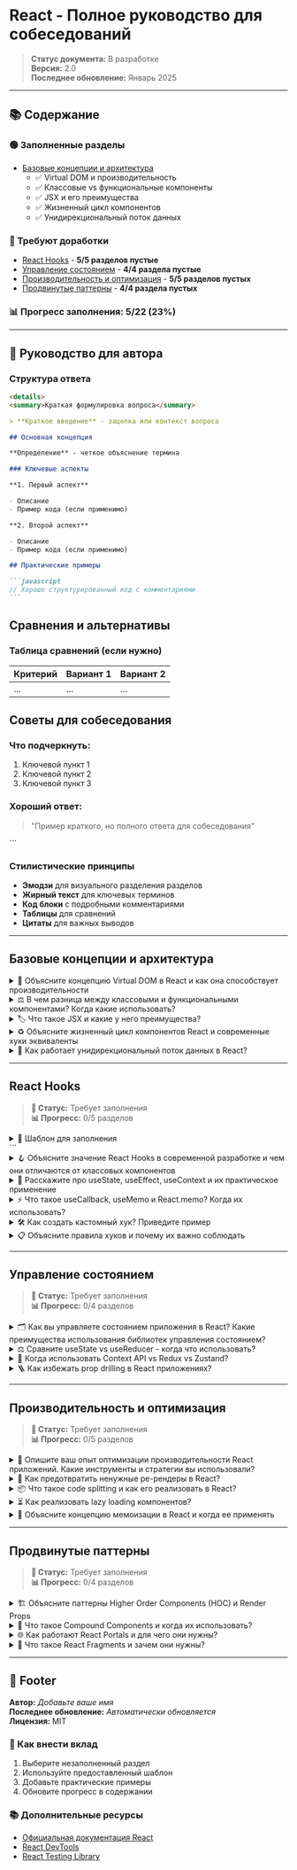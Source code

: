 # React - Полное руководство для собеседований

> **Статус документа:** В разработке  
> **Версия:** 2.0  
> **Последнее обновление:** Январь 2025

---

## 📚 Содержание

### 🟢 Заполненные разделы

- [Базовые концепции и архитектура](#базовые-концепции-и-архитектура)
  - ✅ Virtual DOM и производительность
  - ✅ Классовые vs функциональные компоненты
  - ✅ JSX и его преимущества
  - ✅ Жизненный цикл компонентов
  - ✅ Унидирекциональный поток данных

### 🔴 Требуют доработки

- [React Hooks](#react-hooks) - **5/5 разделов пустые**
- [Управление состоянием](#управление-состоянием) - **4/4 раздела пустые**
- [Производительность и оптимизация](#производительность-и-оптимизация) - **5/5 разделов пустых**
- [Продвинутые паттерны](#продвинутые-паттерны) - **4/4 раздела пустых**

### 📊 Прогресс заполнения: 5/22 (23%)

---

## 📝 Руководство для автора

### Структура ответа

````markdown
<details>
<summary>Краткая формулировка вопроса</summary>

> **Краткое введение** - зацепка или контекст вопроса

## Основная концепция

**Определение** - четкое объяснение термина

### Ключевые аспекты

**1. Первый аспект**

- Описание
- Пример кода (если применимо)

**2. Второй аспект**

- Описание
- Пример кода (если применимо)

## Практические примеры

```javascript
// Хорошо структурированный код с комментариями
```
````

## Сравнения и альтернативы

### Таблица сравнений (если нужно)

| Критерий | Вариант 1 | Вариант 2 |
| -------- | --------- | --------- |
| ...      | ...       | ...       |

## Советы для собеседования

### Что подчеркнуть:

1. Ключевой пункт 1
2. Ключевой пункт 2
3. Ключевой пункт 3

### Хороший ответ:

> "Пример краткого, но полного ответа для собеседования"

</details>
```

### Стилистические принципы

- **Эмодзи** для визуального разделения разделов
- **Жирный текст** для ключевых терминов
- **Код блоки** с подробными комментариями
- **Таблицы** для сравнений
- **Цитаты** для важных выводов

---

## Базовые концепции и архитектура

<details>
<summary>🔧 Объясните концепцию Virtual DOM в React и как она способствует производительности</summary>

> Отличный вопрос! Давайте разберем концепцию Virtual DOM подробно, поскольку это одна из ключевых особенностей React.

## Что такое Virtual DOM?

**Virtual DOM (виртуальный DOM)** — это легковесное представление реального DOM в памяти JavaScript. Это **JavaScript-объект**, который содержит структуру и свойства элементов интерфейса, но не может напрямую манипулировать элементами на экране.

```javascript
// Пример Virtual DOM объекта
{
  type: 'div',
  props: {
    id: 'container',
    className: 'main-content'
  },
  children: [
    {
      type: 'h1',
      props: { className: 'title' },
      children: ['Hello World']
    },
    {
      type: 'button',
      props: { onClick: handleClick },
      children: ['Click me']
    }
  ]
}
```

## Как работает Virtual DOM?

### 🔄 Процесс работы состоит из трех фаз:

**1. Render Phase (Фаза рендеринга)**

- React создает новое представление Virtual DOM при изменении состояния компонента
- Вызывается метод `render()` для генерации нового дерева Virtual DOM

**2. Diffing Algorithm (Алгоритм сравнения)**

- React сравнивает новое Virtual DOM дерево с предыдущим снимком
- Определяются минимальные изменения, необходимые для обновления

**3. Commit Phase (Фаза применения)**

- Применяются только необходимые изменения к реальному DOM
- Обновления группируются (batching) для оптимизации производительности

## 🚀 Как Virtual DOM улучшает производительность?

### 1. **Минимизация операций с реальным DOM**

Реальный DOM содержит сотни свойств для каждого элемента (align, title, lang, translate, dir, hidden, accessKey и т.д.). Virtual DOM — это простой JavaScript объект, манипуляции с которым значительно быстрее.

### 2. **Batch Updates (Групповые обновления)**

React собирает множественные изменения состояния в одну операцию обновления, избегая ненужных перерендеров.

### 3. **Эффективный алгоритм сравнения**

React использует эвристический O(n) алгоритм вместо стандартного O(n³), основанный на двух допущениях:

- Элементы разных типов создают разные деревья
- Разработчик может указать стабильные элементы через `key` prop

### 4. **Избежание полной перерисовки**

Вместо обновления всего DOM дерева, React обновляет только измененные узлы.

## ⚙️ Процесс Reconciliation (Согласования)

**Reconciliation** — это процесс, который React использует для определения изменений между Virtual DOM деревьями:

```javascript
// Было
<div>
  <Counter value={1} />
</div>

// Стало
<div>
  <Counter value={2} />
</div>

// React обновит только prop 'value', сохранив компонент
```

### Правила сравнения:

1. **Разные типы элементов** → полная замена поддерева
2. **Одинаковые типы** → обновление только измененных атрибутов
3. **Списки элементов** → использование `key` для оптимального сопоставления

## 📋 Практический пример

```javascript
function UserList({ users }) {
  return (
    <ul>
      {users.map((user) => (
        <li key={user.id}>{user.name}</li>
      ))}
    </ul>
  );
}

// При добавлении нового пользователя:
// Virtual DOM: создается новое дерево с дополнительным <li>
// Diffing: React определяет, что добавлен один элемент
// Real DOM: добавляется только новый <li>, остальные не трогаются
```

## 🏗️ Важные особенности

### React Fiber Architecture

Современный React использует **Fiber** — усовершенствованную архитектуру, которая:

- Разбивает работу на небольшие управляемые части
- Позволяет приостанавливать и возобновлять задачи
- Приоритизирует важные обновления (клики, анимации)

### ⚠️ Ограничения оптимизации

Важно понимать, что Virtual DOM не всегда быстрее прямых манипуляций с DOM. При грамотном ванильном JavaScript можно достичь лучшей производительности. Основная ценность Virtual DOM — в **упрощении разработки** сложных приложений.

## 💡 Советы для собеседования

### Что подчеркнуть:

1. **Virtual DOM** — это концепция оптимизации, а не волшебная пуля
2. Производительность достигается через **минимизацию операций с реальным DOM**
3. **Алгоритм reconciliation** — ключ к эффективности React
4. Понимание принципов работы помогает писать более оптимизированные компоненты
5. `key` prop критически важен для производительности списков

### Хороший ответ:

> "Virtual DOM — это JavaScript представление реального DOM, которое позволяет React эффективно определять минимальные изменения через алгоритм reconciliation. Основные преимущества: групповые обновления, минимизация операций с DOM и предсказуемый O(n) алгоритм сравнения. Это не всегда быстрее прямых манипуляций, но значительно упрощает разработку сложных приложений."

</details>

<!-- ========================================= -->

<details>
<summary>⚖️ В чем разница между классовыми и функциональными компонентами? Когда какие использовать?</summary>

> Отличный вопрос! Это одна из ключевых тем для понимания эволюции React. Давайте разберем подробно.

## 🏗️ Основные различия

### **Классовые компоненты**

```javascript
class UserProfile extends React.Component {
  constructor(props) {
    super(props);
    this.state = {
      user: null,
      loading: true,
    };
  }

  componentDidMount() {
    this.fetchUser();
  }

  componentDidUpdate(prevProps) {
    if (prevProps.userId !== this.props.userId) {
      this.fetchUser();
    }
  }

  fetchUser = async () => {
    this.setState({ loading: true });
    const user = await api.getUser(this.props.userId);
    this.setState({ user, loading: false });
  };

  render() {
    const { user, loading } = this.state;
    if (loading) return <div>Loading...</div>;

    return (
      <div>
        <h1>{user.name}</h1>
        <p>{user.email}</p>
      </div>
    );
  }
}
```

### **Функциональные компоненты с хуками**

```javascript
function UserProfile({ userId }) {
  const [user, setUser] = useState(null);
  const [loading, setLoading] = useState(true);

  const fetchUser = useCallback(async () => {
    setLoading(true);
    const userData = await api.getUser(userId);
    setUser(userData);
    setLoading(false);
  }, [userId]);

  useEffect(() => {
    fetchUser();
  }, [fetchUser]);

  if (loading) return <div>Loading...</div>;

  return (
    <div>
      <h1>{user.name}</h1>
      <p>{user.email}</p>
    </div>
  );
}
```

## 📊 Ключевые различия

| Критерий                     | Функциональные       | Классовые                 |
| ---------------------------- | -------------------- | ------------------------- |
| **Синтаксис**                | Простой и лаконичный | Многословный              |
| **Контекст**                 | Нет `this`           | Работа с `this`           |
| **Состояние**                | `useState` хук       | `this.state` + `setState` |
| **Lifecycle**                | `useEffect`          | Отдельные методы          |
| **Переиспользование логики** | Кастомные хуки       | HOC или Render Props      |
| **Производительность**       | Лучше оптимизированы | Тяжелее                   |
| **Тестирование**             | Проще                | Сложнее                   |

## 🚀 Преимущества функциональных компонентов

### **1. 💪 Производительность**

- Более легковесные по сравнению с классами
- Лучшая оптимизация со стороны React
- Встроенные возможности мемоизации (`useMemo`, `useCallback`)

### **2. 🔄 Переиспользование логики**

```javascript
// Кастомный хук для переиспользования логики
function useApi(endpoint) {
  const [data, setData] = useState(null);
  const [loading, setLoading] = useState(true);

  useEffect(() => {
    fetch(endpoint)
      .then((res) => res.json())
      .then((data) => {
        setData(data);
        setLoading(false);
      });
  }, [endpoint]);

  return { data, loading };
}

// Использование в разных компонентах
function UserList() {
  const { data: users, loading } = useApi("/api/users");
  // ...
}

function PostList() {
  const { data: posts, loading } = useApi("/api/posts");
  // ...
}
```

### **3. 🧪 Упрощенное тестирование**

- Функции легче тестировать, чем классы
- Меньше моков и сложной настройки
- Кастомные хуки можно тестировать изолированно

### **4. 📝 Лучшая совместимость с TypeScript**

```typescript
interface UserProfileProps {
  userId: string;
  onUserLoad?: (user: User) => void;
}

const UserProfile: React.FC<UserProfileProps> = ({ userId, onUserLoad }) => {
  // TypeScript автоматически выводит типы для useState
  const [user, setUser] = useState<User | null>(null);
  // ...
};
```

## 🏷️ Когда использовать классовые компоненты

### **1. 🛡️ Error Boundaries** (пока единственный случай)

```javascript
class ErrorBoundary extends React.Component {
  constructor(props) {
    super(props);
    this.state = { hasError: false };
  }

  static getDerivedStateFromError(error) {
    return { hasError: true };
  }

  componentDidCatch(error, errorInfo) {
    console.log("Error caught:", error, errorInfo);
  }

  render() {
    if (this.state.hasError) {
      return <h1>Something went wrong.</h1>;
    }
    return this.props.children;
  }
}
```

### **2. 📚 Legacy кодовые базы**

- При работе с существующими проектами
- Постепенная миграция может быть более практичной
- Нет необходимости переписывать работающий код

## 📅 Современные рекомендации (2025)

### **React команда официально рекомендует:**

1. **Использовать функциональные компоненты** для всех новых проектов
2. **Хуки заменяют** большинство возможностей классовых компонентов
3. **Классовые компоненты не deprecated**, но не развиваются активно

### **В индустрии:**

- 95%+ новых React проектов используют функциональные компоненты
- Большинство библиотек и туториалов фокусируются на хуках
- Компании предпочитают функциональный подход при найме

## 💡 Советы для собеседования

### Что подчеркнуть:

1. **"Предпочитаю функциональные компоненты"** с обоснованием
2. **Понимаю оба подхода** и могу работать с legacy кодом
3. **Знаю когда использовать классы** (Error Boundaries)
4. **Понимаю эволюцию React** и причины появления хуков

### Хороший ответ:

> "В современной разработке я использую функциональные компоненты с хуками, так как они обеспечивают более чистый код, лучшую переиспользуемость логики через кастомные хуки и упрощают тестирование. Однако я понимаю классовые компоненты и могу с ними работать в legacy проектах. Классы все еще необходимы для Error Boundaries, но в остальном хуки покрывают все потребности современной разработки."

## 🏁 Заключение

**Функциональные компоненты с хуками** — стандарт современной React разработки. Они проще, производительнее и более функциональны. **Классовые компоненты** остаются актуальными только для Error Boundaries и работы с legacy кодом.

</details>

<!-- ========================================= -->

<details>
<summary>🏷️ Что такое JSX и какие у него преимущества?</summary>

> Отличный фундаментальный вопрос! JSX — одна из ключевых особенностей React, поэтому важно понимать его глубоко.

## 🎯 Что такое JSX?

**JSX (JavaScript XML)** — это синтаксическое расширение JavaScript, которое позволяет писать HTML-подобный код прямо внутри JavaScript файлов. JSX не является ни JavaScript, ни HTML — это специальный синтаксис, который **транспилируется** в обычный JavaScript.

### Простой пример:

```javascript
// JSX
const element = <h1>Hello, World!</h1>;

// ⬇️ Транспилируется в:
const element = React.createElement("h1", null, "Hello, World!");
```

## ⚙️ Как работает JSX?

### 🔄 Процесс трансформации:

**1. Написание JSX**

```javascript
const greeting = (
  <div className="container">
    <h1>Welcome, {userName}!</h1>
    <p>Today is {new Date().toLocaleDateString()}</p>
  </div>
);
```

**2. Транспиляция через Babel**

```javascript
const greeting = React.createElement(
  "div",
  { className: "container" },
  React.createElement("h1", null, "Welcome, ", userName, "!"),
  React.createElement("p", null, "Today is ", new Date().toLocaleDateString())
);
```

**3. Создание Virtual DOM элементов**
React использует эти `createElement` вызовы для построения Virtual DOM дерева.

## ✨ Основные преимущества JSX

### **1. 📖 Читаемость и интуитивность**

#### JSX:

```javascript
function UserCard({ user }) {
  return (
    <div className="user-card">
      <img src={user.avatar} alt={user.name} />
      <h2>{user.name}</h2>
      <p>{user.email}</p>
    </div>
  );
}
```

#### Без JSX:

```javascript
function UserCard({ user }) {
  return React.createElement(
    "div",
    { className: "user-card" },
    React.createElement("img", { src: user.avatar, alt: user.name }),
    React.createElement("h2", null, user.name),
    React.createElement("p", null, user.email)
  );
}
```

### **2. 🛡️ Встроенная безопасность**

JSX **автоматически экранирует** значения, защищая от XSS атак:

```javascript
const userInput = "<script>alert('hack')</script>";
const element = <div>{userInput}</div>; // ✅ Безопасно! Выведется как текст
```

### **3. 🐛 Лучшие сообщения об ошибках**

React предоставляет более точные и понятные ошибки при использовании JSX, что упрощает отладку.

### **4. 🔗 Интеграция с JavaScript выражениями**

```javascript
function TodoList({ todos, filter }) {
  return (
    <ul>
      {todos
        .filter(
          (todo) =>
            filter === "all" || todo.completed === (filter === "completed")
        )
        .map((todo) => (
          <li key={todo.id} className={todo.completed ? "completed" : ""}>
            {todo.text}
          </li>
        ))}
    </ul>
  );
}
```

### **5. 🧩 Поддержка компонентной архитектуры**

JSX естественно интегрируется с компонентным подходом React:

```javascript
function App() {
  return (
    <div>
      <Header />
      <Navigation />
      <MainContent>
        <Sidebar />
        <ArticleList />
      </MainContent>
      <Footer />
    </div>
  );
}
```

## 🔧 Ключевые особенности JSX

### **1. Динамический контент через `{}`**

```javascript
const name = "Alice";
const element = <h1>Hello, {name}!</h1>;
```

### **2. Атрибуты в camelCase**

```javascript
// HTML: class, for, tabindex
// JSX: className, htmlFor, tabIndex
const input = <input className="form-field" tabIndex={1} />;
```

### **3. Самозакрывающиеся теги**

```javascript
const image = <img src="photo.jpg" alt="Description" />;
const lineBreak = <br />;
```

### **4. Условный рендеринг**

```javascript
const element = isLoggedIn ? (
  <WelcomeMessage user={currentUser} />
) : (
  <LoginForm />
);
```

### **5. Фрагменты**

```javascript
// React.Fragment или короткий синтаксис <>
return (
  <>
    <h1>Title</h1>
    <p>Description</p>
  </>
);
```

## 🚀 Современные возможности JSX

### **TypeScript интеграция**

```typescript
interface Props {
  title: string;
  children: React.ReactNode;
}

const Modal: React.FC<Props> = ({ title, children }) => (
  <div className="modal">
    <h2>{title}</h2>
    {children}
  </div>
);
```

### **Inline стили как объекты**

```javascript
const styles = {
  color: "blue",
  fontSize: "18px",
  fontWeight: "bold",
};

const element = <h1 style={styles}>Styled heading</h1>;
```

## ❓ Является ли JSX обязательным?

**Нет!** JSX не обязателен для React, но **настоятельно рекомендуется** потому что:

✅ Упрощает разработку сложных интерфейсов  
✅ Улучшает читаемость кода  
✅ Обеспечивает лучший developer experience  
✅ Стал индустриальным стандартом

## ⚡ Производительность

JSX **не влияет на runtime производительность** — он полностью транспилируется на этапе сборки. Финальный JavaScript код работает так же быстро, как если бы вы писали `React.createElement` вручную.

## 💡 Советы для собеседования

### Что подчеркнуть:

1. **JSX — это синтаксический сахар** над `React.createElement`
2. **Безопасность по умолчанию** — автоматическое экранирование
3. **Лучший DX** (developer experience) — читаемость и отладка
4. **Интеграция с инструментами** — TypeScript, ESLint, Prettier
5. **Не обязателен**, но стал стандартом индустрии

### Хороший ответ:

> "JSX — это синтаксическое расширение JavaScript, которое позволяет писать HTML-подобную разметку прямо в JavaScript коде. Основные преимущества: улучшенная читаемость, встроенная защита от XSS, лучшие сообщения об ошибках и естественная интеграция с компонентной архитектурой React. JSX транспилируется в React.createElement вызовы, поэтому не влияет на производительность runtime. Хотя он не обязателен, JSX стал индустриальным стандартом благодаря значительному улучшению developer experience."

</details>

<!-- ========================================= -->

<details>
<summary>♻️ Объясните жизненный цикл компонентов React и современные хуки эквиваленты</summary>

> Отлично! Это фундаментальный вопрос, который демонстрирует глубокое понимание React. Давайте подробно разберем жизненный цикл компонентов и их современные эквиваленты в хуках.

## 🔄 Фазы жизненного цикла React компонентов

React компоненты проходят через **три основные фазы**:

### **1. 🏗️ Mounting (Монтирование)**

Компонент создается и вставляется в DOM

### **2. 🔄 Updating (Обновление)**

Компонент перерендеривается при изменении props или state

### **3. 🗑️ Unmounting (Размонтирование)**

Компонент удаляется из DOM

## 🏛️ Классовые компоненты: Lifecycle методы

### **Mounting Phase**

```javascript
class UserProfile extends React.Component {
  constructor(props) {
    super(props);
    // 1. Инициализация state
    this.state = { user: null, loading: true };
    console.log("1. Constructor");
  }

  componentDidMount() {
    // 2. Вызывается ПОСЛЕ первого рендера
    console.log("2. componentDidMount");
    this.fetchUser();
  }

  render() {
    // 3. Возвращает JSX для отображения
    console.log("3. Render");
    return (
      <div>{this.state.loading ? "Loading..." : this.state.user?.name}</div>
    );
  }
}
```

### **Updating Phase**

```javascript
componentDidUpdate(prevProps, prevState) {
  // Вызывается ПОСЛЕ каждого обновления
  console.log('componentDidUpdate');

  if (prevProps.userId !== this.props.userId) {
    this.fetchUser(); // Перезагрузка при изменении userId
  }
}

shouldComponentUpdate(nextProps, nextState) {
  // Оптимизация: можно предотвратить лишние рендеры
  return nextProps.userId !== this.props.userId;
}
```

### **Unmounting Phase**

```javascript
componentWillUnmount() {
  // Очистка ресурсов перед удалением
  console.log('componentWillUnmount');
  clearInterval(this.timer);
  this.subscription?.unsubscribe();
}
```

## 🪝 Функциональные компоненты: Хуки эквиваленты

### **useEffect - универсальный заменитель**

`useEffect` **объединяет три lifecycle метода** в одном хуке:

- `componentDidMount`
- `componentDidUpdate`
- `componentWillUnmount`

### **1. componentDidMount эквивалент**

```javascript
function UserProfile({ userId }) {
  const [user, setUser] = useState(null);
  const [loading, setLoading] = useState(true);

  // componentDidMount - выполняется ОДИН раз после монтирования
  useEffect(() => {
    console.log("Эквивалент componentDidMount");
    fetchUser();
  }, []); // 🔑 Пустой массив зависимостей = выполнить один раз

  const fetchUser = async () => {
    setLoading(true);
    const userData = await api.getUser(userId);
    setUser(userData);
    setLoading(false);
  };

  return <div>{loading ? "Loading..." : user?.name}</div>;
}
```

### **2. componentDidUpdate эквивалент**

```javascript
function UserProfile({ userId }) {
  const [user, setUser] = useState(null);

  // componentDidUpdate - выполняется при изменении userId
  useEffect(() => {
    console.log("Эквивалент componentDidUpdate");
    fetchUser();
  }, [userId]); // 🔑 Выполнится при изменении userId

  // Можно отслеживать несколько зависимостей
  useEffect(() => {
    console.log("Выполнится при изменении userId или theme");
  }, [userId, theme]);

  return <div>{user?.name}</div>;
}
```

### **3. componentWillUnmount эквивалент**

```javascript
function Timer() {
  const [count, setCount] = useState(0);

  useEffect(() => {
    const interval = setInterval(() => {
      setCount((c) => c + 1);
    }, 1000);

    // 🔑 Cleanup функция = componentWillUnmount
    return () => {
      console.log("Эквивалент componentWillUnmount");
      clearInterval(interval);
    };
  }, []); // Cleanup выполнится при размонтировании

  return <div>Count: {count}</div>;
}
```

### **4. Комбинированный useEffect**

```javascript
function DataComponent({ id }) {
  const [data, setData] = useState(null);

  useEffect(() => {
    // componentDidMount + componentDidUpdate
    console.log("Загружаем данные для ID:", id);

    const subscription = api.subscribe(id, setData);

    // componentWillUnmount
    return () => {
      console.log("Очищаем подписку");
      subscription.unsubscribe();
    };
  }, [id]); // 🔑 Перезапуск при изменении id

  return <div>{data?.title}</div>;
}
```

## 📊 Полное сравнение методов и хуков

### **Таблица соответствий**

| **Классовый метод**       | **Хук эквивалент**                        | **Описание**                           |
| ------------------------- | ----------------------------------------- | -------------------------------------- |
| `constructor()`           | `useState()`                              | Инициализация состояния                |
| `componentDidMount()`     | `useEffect(() => {}, [])`                 | Выполняется после монтирования         |
| `componentDidUpdate()`    | `useEffect(() => {}, [deps])`             | Выполняется при изменении зависимостей |
| `componentWillUnmount()`  | `useEffect(() => { return cleanup }, [])` | Очистка перед размонтированием         |
| `shouldComponentUpdate()` | `React.memo()` + `useMemo()`              | Оптимизация рендеринга                 |

### **shouldComponentUpdate эквивалент**

```javascript
// Классовый компонент
class ExpensiveComponent extends React.Component {
  shouldComponentUpdate(nextProps) {
    return nextProps.data !== this.props.data;
  }
}

// 🪝 Функциональный эквивалент
const ExpensiveComponent = React.memo(
  ({ data }) => {
    return <div>{data}</div>;
  },
  (prevProps, nextProps) => {
    // true = не перерендеривать, false = перерендерить
    return prevProps.data === nextProps.data;
  }
);

// Или с useMemo для вычислений
function ExpensiveComponent({ data }) {
  const expensiveValue = useMemo(() => {
    return computeExpensiveValue(data);
  }, [data]); // 🔑 Пересчитывается только при изменении data

  return <div>{expensiveValue}</div>;
}
```

## ⚠️ Важные отличия useEffect от lifecycle методов

### **1. ⏰ Время выполнения**

```javascript
// componentDidMount выполняется ДО paint браузера
componentDidMount() {
  // Блокирует отрисовку до завершения
  document.body.style.backgroundColor = 'red';
}

// useEffect выполняется ПОСЛЕ paint браузера
useEffect(() => {
  // НЕ блокирует отрисовку, выполняется асинхронно
  document.body.style.backgroundColor = 'red';
}, []);

// Для синхронного выполнения используйте useLayoutEffect
useLayoutEffect(() => {
  // Выполняется ДО paint, как componentDidMount
  document.body.style.backgroundColor = 'red';
}, []);
```

### **2. 🔄 Множественные эффекты**

```javascript
// В классах - один метод на всё
componentDidMount() {
  this.fetchUser();
  this.setupEventListeners();
  this.startTimer();
}

// С хуками - логическое разделение
function MyComponent() {
  // Отдельный эффект для пользователя
  useEffect(() => {
    fetchUser();
  }, []);

  // Отдельный эффект для событий
  useEffect(() => {
    const handleResize = () => {};
    window.addEventListener('resize', handleResize);
    return () => window.removeEventListener('resize', handleResize);
  }, []);

  // Отдельный эффект для таймера
  useEffect(() => {
    const timer = setInterval(() => {}, 1000);
    return () => clearInterval(timer);
  }, []);
}
```

## 📝 Практический пример: рефакторинг с классов на хуки

### **Было (класс):**

```javascript
class UserDashboard extends React.Component {
  constructor(props) {
    super(props);
    this.state = {
      user: null,
      posts: [],
      loading: true,
      error: null,
    };
  }

  componentDidMount() {
    this.loadUserData();
  }

  componentDidUpdate(prevProps) {
    if (prevProps.userId !== this.props.userId) {
      this.loadUserData();
    }
  }

  componentWillUnmount() {
    this.cleanup();
  }

  loadUserData = async () => {
    try {
      this.setState({ loading: true });
      const [user, posts] = await Promise.all([
        api.getUser(this.props.userId),
        api.getUserPosts(this.props.userId),
      ]);
      this.setState({ user, posts, loading: false });
    } catch (error) {
      this.setState({ error, loading: false });
    }
  };

  cleanup = () => {
    // Очистка подписок
  };
}
```

### **Стало (хуки):**

```javascript
function UserDashboard({ userId }) {
  const [user, setUser] = useState(null);
  const [posts, setPosts] = useState([]);
  const [loading, setLoading] = useState(true);
  const [error, setError] = useState(null);

  const loadUserData = useCallback(async () => {
    try {
      setLoading(true);
      setError(null);
      const [userData, postsData] = await Promise.all([
        api.getUser(userId),
        api.getUserPosts(userId),
      ]);
      setUser(userData);
      setPosts(postsData);
    } catch (err) {
      setError(err);
    } finally {
      setLoading(false);
    }
  }, [userId]);

  useEffect(() => {
    loadUserData();

    return () => {
      // Очистка подписок
    };
  }, [loadUserData]);

  // Остальной JSX...
}
```

## 💡 Советы для собеседования

### Что подчеркнуть:

1. **useEffect объединяет три lifecycle метода** в один хук
2. **Dependency array контролирует** когда эффект выполняется
3. **Cleanup функция** заменяет componentWillUnmount
4. **Множественные useEffect** для логического разделения
5. **Время выполнения отличается** - useEffect асинхронный

### Хороший ответ:

> "Жизненный цикл React компонентов состоит из трех фаз: mounting, updating и unmounting. В классовых компонентах для каждой фазы есть специальные методы: componentDidMount, componentDidUpdate, componentWillUnmount. В функциональных компонентах хук useEffect заменяет все эти методы. Dependency array определяет когда эффект выполняется: пустой массив [] эквивалентен componentDidMount, массив с зависимостями - componentDidUpdate, а cleanup функция - componentWillUnmount. Преимущество хуков в том, что можно создавать множественные эффекты для логического разделения кода."

</details>

<!-- ========================================= -->

<details>
<summary>🔄 Как работает унидирекциональный поток данных в React?</summary>

> Отличный вопрос! Унидирекциональный поток данных — это **фундаментальная архитектурная концепция React**, которая отличает его от многих других фреймворков. Давайте разберем подробно.

## 🎯 Что такое унидирекциональный поток данных?

**Унидирекциональный поток данных (Unidirectional Data Flow)** — это архитектурный паттерн, при котором данные движутся строго **в одном направлении**: от родительских компонентов к дочерним через **props**. Дочерние компоненты **не могут напрямую изменять** данные, которые они получают.

### 📊 Визуальное представление:

```
┌─────────────┐
│   Parent    │  ──► State (источник истины)
│ Component   │
└─────┬───────┘
      │ props ↓ (данные вниз)
┌─────▼───────┐
│    Child    │  ──► Получает данные, но не может их изменить
│ Component   │
└─────────────┘
      │ callbacks ↑ (события вверх)
      ▼
┌─────────────┐
│   Parent    │  ──► Обновляет state
│ Component   │
└─────────────┘
```

## 🔽🔼 Принцип "Props Down, Events Up"

### **1. 📩 Props Down (Данные вниз)**

```javascript
// Родительский компонент
function App() {
  const [user, setUser] = useState({ name: "Alice", age: 25 });
  const [posts, setPosts] = useState([]);

  return (
    <div>
      <UserProfile user={user} /> {/* 📩 Данные передаются вниз */}
      <PostList posts={posts} /> {/* через props */}
    </div>
  );
}

// Дочерний компонент
function UserProfile({ user }) {
  // user доступен только для чтения
  // Компонент НЕ МОЖЕТ изменить user напрямую
  return (
    <div>
      <h1>{user.name}</h1>
      <p>Age: {user.age}</p>
    </div>
  );
}
```

### **2. 📤 Events Up (События вверх)**

```javascript
// Родительский компонент
function App() {
  const [count, setCount] = useState(0);

  // Функция-обработчик, которая может изменить состояние
  const incrementCount = () => {
    setCount(count + 1);
  };

  return (
    <div>
      <Counter
        count={count} // 📩 Данные вниз
        onIncrement={incrementCount} // 📤 Callback вверх
      />
    </div>
  );
}

// Дочерний компонент
function Counter({ count, onIncrement }) {
  return (
    <div>
      <p>Count: {count}</p>
      {/* 📤 Дочерний компонент "просит" родителя изменить данные */}
      <button onClick={onIncrement}>Increment</button>
    </div>
  );
}
```

## 📝 Практический пример: Todo приложение

```javascript
function TodoApp() {
  const [todos, setTodos] = useState([
    { id: 1, text: "Learn React", completed: false },
    { id: 2, text: "Build an app", completed: true },
  ]);

  // 🎯 Все изменения состояния происходят в родителе
  const addTodo = (text) => {
    const newTodo = { id: Date.now(), text, completed: false };
    setTodos([...todos, newTodo]);
  };

  const toggleTodo = (id) => {
    setTodos(
      todos.map((todo) =>
        todo.id === id ? { ...todo, completed: !todo.completed } : todo
      )
    );
  };

  const deleteTodo = (id) => {
    setTodos(todos.filter((todo) => todo.id !== id));
  };

  return (
    <div>
      {/* 📩 Данные передаются вниз, callbacks передаются вниз */}
      <AddTodoForm onAdd={addTodo} />
      <TodoList todos={todos} onToggle={toggleTodo} onDelete={deleteTodo} />
    </div>
  );
}

function TodoList({ todos, onToggle, onDelete }) {
  return (
    <ul>
      {todos.map((todo) => (
        <TodoItem
          key={todo.id}
          todo={todo} // 📩 Данные вниз
          onToggle={onToggle} // 📤 События вверх
          onDelete={onDelete} // 📤 События вверх
        />
      ))}
    </ul>
  );
}

function TodoItem({ todo, onToggle, onDelete }) {
  return (
    <li>
      <span
        style={{ textDecoration: todo.completed ? "line-through" : "none" }}
        onClick={() => onToggle(todo.id)} // 📤 Вызываем callback
      >
        {todo.text}
      </span>
      <button onClick={() => onDelete(todo.id)}>Delete</button>
    </li>
  );
}
```

## ⚡ Сравнение с двунаправленным потоком данных

### **React (Унидирекциональный)**

```javascript
// Контролируемый компонент
function LoginForm() {
  const [email, setEmail] = useState("");

  return (
    <div>
      <input
        value={email} // State → UI
        onChange={(e) => setEmail(e.target.value)} // UI → State (через event)
      />
      <p>Email: {email}</p>
    </div>
  );
}
```

### **Angular/Vue (Двунаправленный)**

```html
<!-- Vue.js - автоматическая синхронизация -->
<input v-model="email" />
<!-- Автоматическая двусторонняя связь -->
<p>{{ email }}</p>

<!-- Angular -->
<input [(ngModel)]="email" />
<!-- Two-way binding -->
<p>{{ email }}</p>
```

## ✅ Преимущества унидирекционального потока

### **1. 🎯 Предсказуемость**

```javascript
// Легко понять, откуда приходят данные и как они изменяются
function UserDashboard({ userId }) {
  const [user, setUser] = useState(null);

  // ✅ Единственное место, где изменяется user
  useEffect(() => {
    fetchUser(userId).then(setUser);
  }, [userId]);

  // ✅ Ясно видно, что user может изменить только fetchUser
  return <UserProfile user={user} />;
}
```

### **2. 🐛 Легкость отладки**

- **🎯 Единый источник истины** — состояние хранится в одном месте
- **🔍 Четкий поток данных** — легко проследить, откуда пришли данные
- **🎛️ Контролируемые изменения** — все изменения происходят через определенные функции

### **3. 🧪 Тестируемость**

```javascript
// Легко тестировать - просто передаем props и проверяем результат
test("TodoItem renders correctly", () => {
  const todo = { id: 1, text: "Test todo", completed: false };
  const onToggle = jest.fn();

  render(<TodoItem todo={todo} onToggle={onToggle} />);

  expect(screen.getByText("Test todo")).toBeInTheDocument();
});
```

## 🔝 Lifting State Up (Поднятие состояния)

Когда несколько компонентов должны разделять одно состояние, его **поднимают к ближайшему общему родителю**:

```javascript
// ❌ Плохо - дублированное состояние
function App() {
  return (
    <div>
      <TemperatureInput scale="c" /> {/* Свое состояние */}
      <TemperatureInput scale="f" /> {/* Свое состояние */}
    </div>
  );
}

// ✅ Хорошо - общее состояние в родителе
function App() {
  const [temperature, setTemperature] = useState("");
  const [scale, setScale] = useState("c");

  return (
    <div>
      <TemperatureInput
        scale="c"
        temperature={scale === "c" ? temperature : toCelsius(temperature)}
        onTemperatureChange={(temp) => {
          setTemperature(temp);
          setScale("c");
        }}
      />
      <TemperatureInput
        scale="f"
        temperature={scale === "f" ? temperature : toFahrenheit(temperature)}
        onTemperatureChange={(temp) => {
          setTemperature(temp);
          setScale("f");
        }}
      />
    </div>
  );
}
```

## 🗂️ Управление сложным состоянием

### **Context API для глубокой передачи данных**

```javascript
// Создание контекста
const UserContext = createContext();

function App() {
  const [user, setUser] = useState(null);

  return (
    <UserContext.Provider value={{ user, setUser }}>
      <Header />
      <MainContent />
      <Footer />
    </UserContext.Provider>
  );
}

// Использование в глубоко вложенном компоненте
function UserProfile() {
  const { user } = useContext(UserContext); // Прямой доступ без prop drilling

  return <div>{user?.name}</div>;
}
```

### **Redux для централизованного управления**

```javascript
// Все изменения через actions и reducers
const store = createStore(rootReducer);

// Компонент получает данные из store
function TodoList() {
  const todos = useSelector((state) => state.todos);
  const dispatch = useDispatch();

  const handleAddTodo = (text) => {
    dispatch({ type: "ADD_TODO", payload: text }); // 🔄 Унидирекциональный поток
  };

  return (
    <div>
      {todos.map((todo) => (
        <TodoItem key={todo.id} todo={todo} />
      ))}
    </div>
  );
}
```

## 🔒 Важные принципы

### **1. 🧊 Immutability (Неизменяемость)**

```javascript
// ❌ Плохо - мутация состояния
const addTodo = (text) => {
  todos.push({ id: Date.now(), text }); // Прямая мутация
  setTodos(todos);
};

// ✅ Хорошо - создание нового состояния
const addTodo = (text) => {
  setTodos([...todos, { id: Date.now(), text }]); // Новый массив
};
```

### **2. 🎯 Single Source of Truth**

```javascript
// Состояние хранится в одном месте
function App() {
  const [appState, setAppState] = useState({
    user: null,
    todos: [],
    theme: "light",
  });

  // Все изменения через централизованные функции
  const updateUser = (user) => {
    setAppState((prev) => ({ ...prev, user }));
  };

  return (
    <StateContext.Provider value={{ appState, updateUser }}>
      <MainApp />
    </StateContext.Provider>
  );
}
```

## 💡 Советы для собеседования

### Что подчеркнуть:

1. **"Props down, events up"** — основной принцип React
2. **Предсказуемость и отладка** — главные преимущества
3. **Lifting state up** — решение для общего состояния
4. **Immutability** — важность неизменяемости данных
5. **Context API/Redux** — решения для сложных случаев

### Хороший ответ:

> "Унидирекциональный поток в React означает, что данные всегда текут в одном направлении: от родительских компонентов к дочерним через props. Дочерние компоненты не могут напрямую изменять полученные данные, вместо этого они используют callback функции для уведомления родителей о необходимости изменений. Это следует принципу 'props down, events up'. Основные преимущества: предсказуемость поведения, простота отладки, четкое разделение ответственности. Для сложных случаев используются Context API или внешние библиотеки управления состоянием как Redux, но они сохраняют унидирекциональность."

</details>

---

## React Hooks

> **🔴 Статус:** Требует заполнения  
> **📊 Прогресс:** 0/5 разделов

<details>
<summary>📝 Шаблон для заполнения</summary>

````markdown
<details>
<summary>🪝 Заголовок вопроса</summary>

> Краткое введение к вопросу

## Основная концепция

**Определение термина**

### Ключевые аспекты

- Пункт 1
- Пункт 2

## Практические примеры

```javascript
// Код с комментариями
```
````

## Советы для собеседования

### Что подчеркнуть:

1. Пункт 1
2. Пункт 2

### Хороший ответ:

> "Краткий ответ для собеседования"

</details>
```

</details>

<details>
<summary>🪝 Объясните значение React Hooks в современной разработке и чем они отличаются от классовых компонентов</summary>

<!-- TODO: Заполнить содержимое -->

_Раздел требует заполнения. Используйте шаблон выше._

</details>

<details>
<summary>🎯 Расскажите про useState, useEffect, useContext и их практическое применение</summary>

<!-- TODO: Заполнить содержимое -->

_Раздел требует заполнения. Используйте шаблон выше._

</details>

<details>
<summary>⚡ Что такое useCallback, useMemo и React.memo? Когда их использовать?</summary>

<!-- TODO: Заполнить содержимое -->

_Раздел требует заполнения. Используйте шаблон выше._

</details>

<details>
<summary>🛠️ Как создать кастомный хук? Приведите пример</summary>

<!-- TODO: Заполнить содержимое -->

_Раздел требует заполнения. Используйте шаблон выше._

</details>

<details>
<summary>📋 Объясните правила хуков и почему их важно соблюдать</summary>

<!-- TODO: Заполнить содержимое -->

_Раздел требует заполнения. Используйте шаблон выше._

</details>

---

## Управление состоянием

> **🔴 Статус:** Требует заполнения  
> **📊 Прогресс:** 0/4 разделов

<details>
<summary>🗂️ Как вы управляете состоянием приложения в React? Какие преимущества использования библиотек управления состоянием?</summary>

<!-- TODO: Заполнить содержимое -->

_Раздел требует заполнения. Используйте шаблон выше._

</details>

<details>
<summary>⚖️ Сравните useState vs useReducer - когда что использовать?</summary>

<!-- TODO: Заполнить содержимое -->

_Раздел требует заполнения. Используйте шаблон выше._

</details>

<details>
<summary>🏪 Когда использовать Context API vs Redux vs Zustand?</summary>

<!-- TODO: Заполнить содержимое -->

_Раздел требует заполнения. Используйте шаблон выше._

</details>

<details>
<summary>🪜 Как избежать prop drilling в React приложениях?</summary>

<!-- TODO: Заполнить содержимое -->

_Раздел требует заполнения. Используйте шаблон выше._

</details>

---

## Производительность и оптимизация

> **🔴 Статус:** Требует заполнения  
> **📊 Прогресс:** 0/5 разделов

<details>
<summary>🚀 Опишите ваш опыт оптимизации производительности React приложений. Какие инструменты и стратегии вы использовали?</summary>

<!-- TODO: Заполнить содержимое -->

_Раздел требует заполнения. Используйте шаблон выше._

</details>

<details>
<summary>🔄 Как предотвратить ненужные ре-рендеры в React?</summary>

<!-- TODO: Заполнить содержимое -->

_Раздел требует заполнения. Используйте шаблон выше._

</details>

<details>
<summary>📦 Что такое code splitting и как его реализовать в React?</summary>

<!-- TODO: Заполнить содержимое -->

_Раздел требует заполнения. Используйте шаблон выше._

</details>

<details>
<summary>⏳ Как реализовать lazy loading компонентов?</summary>

<!-- TODO: Заполнить содержимое -->

_Раздел требует заполнения. Используйте шаблон выше._

</details>

<details>
<summary>🧠 Объясните концепцию мемоизации в React и когда ее применять</summary>

<!-- TODO: Заполнить содержимое -->

_Раздел требует заполнения. Используйте шаблон выше._

</details>

---

## Продвинутые паттерны

> **🔴 Статус:** Требует заполнения  
> **📊 Прогресс:** 0/4 разделов

<details>
<summary>🏗️ Объясните паттерны Higher Order Components (HOC) и Render Props</summary>

<!-- TODO: Заполнить содержимое -->

_Раздел требует заполнения. Используйте шаблон выше._

</details>

<details>
<summary>🧩 Что такое Compound Components и когда их использовать?</summary>

<!-- TODO: Заполнить содержимое -->

_Раздел требует заполнения. Используйте шаблон выше._

</details>

<details>
<summary>🌐 Как работают React Portals и для чего они нужны?</summary>

<!-- TODO: Заполнить содержимое -->

_Раздел требует заполнения. Используйте шаблон выше._

</details>

<details>
<summary>🧱 Что такое React Fragments и зачем они нужны?</summary>

<!-- TODO: Заполнить содержимое -->

_Раздел требует заполнения. Используйте шаблон выше._

</details>

---

## 📄 Footer

**Автор:** _Добавьте ваше имя_  
**Последнее обновление:** _Автоматически обновляется_  
**Лицензия:** MIT

### 🤝 Как внести вклад

1. Выберите незаполненный раздел
2. Используйте предоставленный шаблон
3. Добавьте практические примеры
4. Обновите прогресс в содержании

### 📚 Дополнительные ресурсы

- [Официальная документация React](https://react.dev/)
- [React DevTools](https://react.dev/learn/react-developer-tools)
- [React Testing Library](https://testing-library.com/docs/react-testing-library/intro/)
